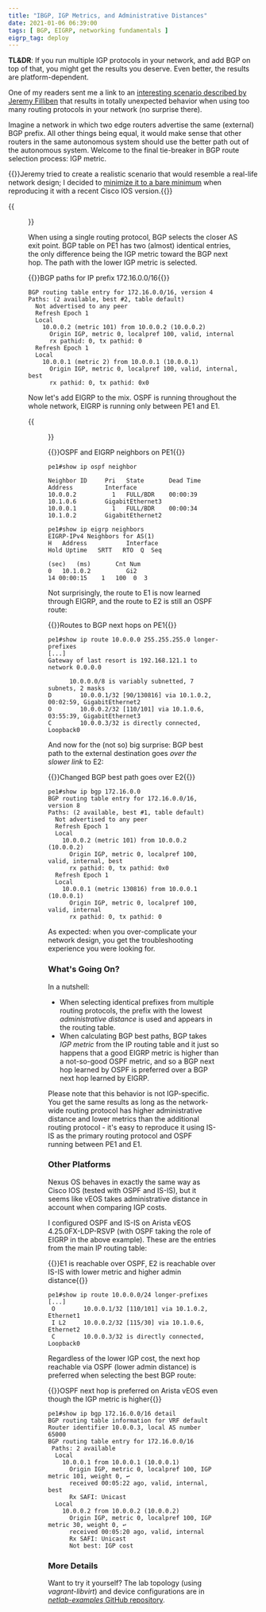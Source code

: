 ```yaml
---
title: "IBGP, IGP Metrics, and Administrative Distances"
date: 2021-01-06 06:39:00
tags: [ BGP, EIGRP, networking fundamentals ]
eigrp_tag: deploy
---
```

**TL&DR**: If you run multiple IGP protocols in your network, and add BGP on top of that, you might get the results you deserve. Even better, the results are platform-dependent.

One of my readers sent me a link to an [interesting scenario described by Jeremy Filliben](https://www.jeremyfilliben.com/2009/08/when-administrative-distance-doesnt.html) that results in totally unexpected behavior when using too many routing protocols in your network (no surprise there).

Imagine a network in which two edge routers advertise the same (external) BGP prefix. All other things being equal, it would make sense that other routers in the same autonomous system should use the better path out of the autonomous system. Welcome to the final tie-breaker in BGP route selection process: IGP metric.
<!--more-->
{{<note>}}Jeremy tried to create a realistic scenario that would resemble a real-life network design; I decided to [minimize it to a bare minimum](/2017/11/run-well-designed-experiments-to-learn/) when reproducing it with a recent Cisco IOS version.{{</note>}}

{{<figure src="/2021/01/BGP-IGP-metric.png" caption="Simplest possible network demonstrating BGP interaction with IGP metric">}}

When using a single routing protocol, BGP selects the closer AS exit point. BGP table on PE1 has two (almost) identical entries, the only difference being the IGP metric toward the BGP next hop. The path with the lower IGP metric is selected.

{{<cc>}}BGP paths for IP prefix 172.16.0.0/16{{</cc>}}
```
BGP routing table entry for 172.16.0.0/16, version 4
Paths: (2 available, best #2, table default)
  Not advertised to any peer
  Refresh Epoch 1
  Local
    10.0.0.2 (metric 101) from 10.0.0.2 (10.0.0.2)
      Origin IGP, metric 0, localpref 100, valid, internal
      rx pathid: 0, tx pathid: 0
  Refresh Epoch 1
  Local
    10.0.0.1 (metric 2) from 10.0.0.1 (10.0.0.1)
      Origin IGP, metric 0, localpref 100, valid, internal, best
      rx pathid: 0, tx pathid: 0x0
```

Now let's add EIGRP to the mix. OSPF is running throughout the whole network, EIGRP is running only between PE1 and E1.

{{<figure src="/2021/01/BGP-IGP-metric-dual-IGP.png" caption="Adding EIGRP as the second IGP">}}

{{<cc>}}OSPF and EIGRP neighbors on PE1{{</cc>}}
```
pe1#show ip ospf neighbor

Neighbor ID     Pri   State       Dead Time   Address         Interface
10.0.0.2          1   FULL/BDR    00:00:39    10.1.0.6        GigabitEthernet3
10.0.0.1          1   FULL/BDR    00:00:34    10.1.0.2        GigabitEthernet2

pe1#show ip eigrp neighbors
EIGRP-IPv4 Neighbors for AS(1)
H   Address           Interface              Hold Uptime   SRTT   RTO  Q  Seq
                                                   (sec)   (ms)       Cnt Num
0   10.1.0.2          Gi2                      14 00:00:15    1   100  0  3
```

Not surprisingly, the route to E1 is now learned through EIGRP, and the route to E2 is still an OSPF route:

{{<cc>}}Routes to BGP next hops on PE1{{</cc>}}
```
pe1#show ip route 10.0.0.0 255.255.255.0 longer-prefixes
[...]
Gateway of last resort is 192.168.121.1 to network 0.0.0.0

      10.0.0.0/8 is variably subnetted, 7 subnets, 2 masks
D        10.0.0.1/32 [90/130816] via 10.1.0.2, 00:02:59, GigabitEthernet2
O        10.0.0.2/32 [110/101] via 10.1.0.6, 03:55:39, GigabitEthernet3
C        10.0.0.3/32 is directly connected, Loopback0
```

And now for the (not so) big surprise: BGP best path to the external destination goes *over the slower link* to E2:

{{<cc>}}Changed BGP best path goes over E2{{</cc>}}
```
pe1#show ip bgp 172.16.0.0
BGP routing table entry for 172.16.0.0/16, version 8
Paths: (2 available, best #1, table default)
  Not advertised to any peer
  Refresh Epoch 1
  Local
    10.0.0.2 (metric 101) from 10.0.0.2 (10.0.0.2)
      Origin IGP, metric 0, localpref 100, valid, internal, best
      rx pathid: 0, tx pathid: 0x0
  Refresh Epoch 1
  Local
    10.0.0.1 (metric 130816) from 10.0.0.1 (10.0.0.1)
      Origin IGP, metric 0, localpref 100, valid, internal
      rx pathid: 0, tx pathid: 0
```

As expected: when you over-complicate your network design, you get the troubleshooting experience you were looking for.

### What's Going On?

In a nutshell:

* When selecting identical prefixes from multiple routing protocols, the prefix with the lowest *administrative distance* is used and appears in the routing table.
* When calculating BGP best paths, BGP takes *IGP metric* from the IP routing table and it just so happens that a good EIGRP metric is higher than a not-so-good OSPF metric, and so a BGP next hop learned by OSPF is preferred over a BGP next hop learned by EIGRP.

Please note that this behavior is not IGP-specific. You get the same results as long as the network-wide routing protocol has higher administrative distance and lower metrics than the additional routing protocol - it's easy to reproduce it using IS-IS as the primary routing protocol and OSPF running between PE1 and E1.

### Other Platforms

Nexus OS behaves in exactly the same way as Cisco IOS (tested with OSPF and IS-IS), but it seems like vEOS takes administrative distance in account when comparing IGP costs.

I configured OSPF and IS-IS on Arista vEOS 4.25.0FX-LDP-RSVP (with OSPF taking the role of EIGRP in the above example). These are the entries from the main IP routing table:

{{<cc>}}E1 is reachable over OSPF, E2 is reachable over IS-IS with lower metric and higher admin distance{{</cc>}}
```
pe1#show ip route 10.0.0.0/24 longer-prefixes
[...]
 O        10.0.0.1/32 [110/101] via 10.1.0.2, Ethernet1
 I L2     10.0.0.2/32 [115/30] via 10.1.0.6, Ethernet2
 C        10.0.0.3/32 is directly connected, Loopback0
```

Regardless of the lower IGP cost, the next hop reachable via OSPF (lower admin distance) is preferred when selecting the best BGP route:

{{<cc>}}OSPF next hop is preferred on Arista vEOS even though the IGP metric is higher{{</cc>}}
```
pe1#show ip bgp 172.16.0.0/16 detail
BGP routing table information for VRF default
Router identifier 10.0.0.3, local AS number 65000
BGP routing table entry for 172.16.0.0/16
 Paths: 2 available
  Local
    10.0.0.1 from 10.0.0.1 (10.0.0.1)
      Origin IGP, metric 0, localpref 100, IGP metric 101, weight 0, ↩
      received 00:05:22 ago, valid, internal, best
      Rx SAFI: Unicast
  Local
    10.0.0.2 from 10.0.0.2 (10.0.0.2)
      Origin IGP, metric 0, localpref 100, IGP metric 30, weight 0, ↩
      received 00:05:20 ago, valid, internal
      Rx SAFI: Unicast
      Not best: IGP cost
```

### More Details

<!-- More details coming in another blog post describing the interactions between routing protocols, routing table, and forwarding table. -->

Want to try it yourself? The lab topology (using *vagrant-libvirt*) and device configurations are in [*netlab-examples* GitHub repository](https://github.com/ipspace/netlab-examples/tree/master/BGP/IGP-metric).
